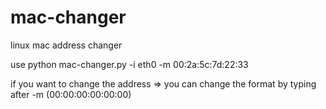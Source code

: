 # mac-changer
linux mac address changer 

use python mac-changer.py -i eth0 -m 00:2a:5c:7d:22:33 

if you want to change the address => you can change the format by typing after -m (00:00:00:00:00:00)
